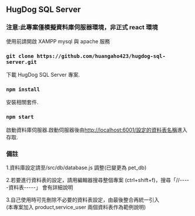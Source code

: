 ## HugDog SQL Server

### 注意:此專案僅模擬資料庫伺服器環境，非正式 react 環境

使用前請開啟 XAMPP mysql 與 apache 服務<br />

### `git clone https://github.com/huangaho423/hugdog-sql-server.git`

下載 HugDog SQL Server 專案.<br />

### `npm install`

安裝相關套件.<br />

### `npm start`

啟動資料庫伺服器.啟動伺服器後由[http://localhost:6001/設定的資料表名稱](http://localhost:6001/)進入存取.<br />

### 備註

1.資料庫設定請至/src/db/database.js 調整(已變更為 pet_db)<br />

2.若要進行資料表的設定，請用編輯器搜尋整個專案 (ctrl+shift+f)，搜尋「//-----資料表-----」
會有詳細說明

3.自己使用時可先刪除不必要的資料表設定，由最後整合再統一引入<br />
(本專案加入 product,service_user 兩個資料表作為範例說明)
